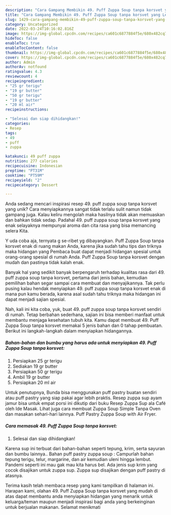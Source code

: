```yaml
---
description: "Cara Gampang Membikin 49. Puff Zuppa Soup tanpa korsvet yang Lezat"
title: "Cara Gampang Membikin 49. Puff Zuppa Soup tanpa korsvet yang Lezat"
slug: 1429-cara-gampang-membikin-49-puff-zuppa-soup-tanpa-korsvet-yang-lezat
category: Uncategorized
date: 2022-03-24T10:16:02.816Z
image: https://img-global.cpcdn.com/recipes/ca601c6877884f5e/680x482cq70/49-puff-zuppa-soup-tanpa-korsvet-foto-resep-utama.jpg
hideToc: false
enableToc: true
enableTocContent: false
thumbnail: https://img-global.cpcdn.com/recipes/ca601c6877884f5e/680x482cq70/49-puff-zuppa-soup-tanpa-korsvet-foto-resep-utama.jpg
cover: https://img-global.cpcdn.com/recipes/ca601c6877884f5e/680x482cq70/49-puff-zuppa-soup-tanpa-korsvet-foto-resep-utama.jpg
author: Admin
authorAv: notfound
ratingvalue: 4.3
reviewcount: 4
recipeingredient:
- "25 gr terigu"
- "19 gr butter"
- "50 gr terigu"
- "19 gr butter"
- "20 ml air"
recipeinstructions:

- "Selesai dan siap dihidangkan!"
categories:
- Resep
tags:
- 49
- puff
- zuppa

katakunci: 49 puff zuppa 
nutrition: 277 calories
recipecuisine: Indonesian
preptime: "PT31M"
cooktime: "PT59M"
recipeyield: "2"
recipecategory: Dessert

---
```





Anda sedang mencari inspirasi resep 49. puff zuppa soup tanpa korsvet yang unik? Cara menyiapkannya sangat tidak terlalu sulit namun tidak gampang juga. Kalau keliru mengolah maka hasilnya tidak akan memuaskan dan bahkan tidak sedap. Padahal 49. puff zuppa soup tanpa korsvet yang enak selayaknya mempunyai aroma dan cita rasa yang bisa memancing selera Kita.





Y uda coba aja, ternyata g se-ribet yg dibayangkan. Puff Zuppa Soup tanpa korsvet enak di ruang makan Anda, karena jika sudah tahu tips dan triknya maka hidangan yang Pembaca buat dapat menjadi hidangan spesial untuk orang-orang spesial di rumah Anda. Puff Zuppa Soup tanpa korsvet dengan mudah dan pastinya tidak kalah enak.

Banyak hal yang sedikit banyak berpengaruh terhadap kualitas rasa dari 49. puff zuppa soup tanpa korsvet, pertama dari jenis bahan, kemudian pemilihan bahan segar sampai cara membuat dan menyajikannya. Tak perlu pusing kalau hendak menyiapkan 49. puff zuppa soup tanpa korsvet enak di mana pun kamu berada, karena asal sudah tahu triknya maka hidangan ini dapat menjadi sajian spesial.






Nah, kali ini kita coba, yuk, buat 49. puff zuppa soup tanpa korsvet sendiri di rumah. Tetap berbahan sederhana, sajian ini bisa memberi manfaat untuk membantu menjaga kesehatan tubuh kita. Kamu dapat membuat 49. Puff Zuppa Soup tanpa korsvet memakai 5 jenis bahan dan 0 tahap pembuatan. Berikut ini langkah-langkah dalam menyiapkan hidangannya.

<!--inarticleads1-->

##### Bahan-bahan dan bumbu yang harus ada untuk menyiapkan 49. Puff Zuppa Soup tanpa korsvet:

1. Persiapkan 25 gr terigu
1. Sediakan 19 gr butter
1. Persiapkan 50 gr terigu
1. Ambil 19 gr butter
1. Persiapkan 20 ml air


Untuk penutupnya, Bunda bisa menggunakan puff pastry buatan sendiri atau puff pastry yang siap pakai agar lebih praktis. Resep zuppa sup ayam jamur bisa untuk empat porsi ini dikutip dari buku Resep Zuppa Sup ala Café oleh Ide Masak. Lihat juga cara membuat Zuppa Soup Simple Tanpa Oven dan masakan sehari-hari lainnya. Puff Pastry Zuppa Soup with Air Fryer. 

<!--inarticleads2-->

##### Cara memasak 49. Puff Zuppa Soup tanpa korsvet:


1. Selesai dan siap dihidangkan!

Karena sup ini terbuat dari bahan-bahan seperti tepung, krim, serta sayuran dan bumbu lainnya.. Bahan puff pastry zuppa soup : Campurlah bahan tepung terigu, telur, margarine, dan air kemudian uleni hingga lembut. Pandemi seperti ini mau gak mau kita harus bel. Ada jenis sup krim yang cocok disajikan untuk zuppa sup. Zuppa sup disajikan dengan puff pastry di atasnya. 

Terima kasih telah membaca resep yang kami tampilkan di halaman ini. Harapan kami, olahan 49. Puff Zuppa Soup tanpa korsvet yang mudah di atas dapat membantu anda menyiapkan hidangan yang menarik untuk keluarga/teman maupun menjadi inspirasi bagi anda yang berkeinginan untuk berjualan makanan. Selamat menikmati

